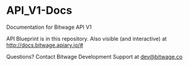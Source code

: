 # API_V1-Docs
Documentation for Bitwage API V1

API Blueprint is in this repository. Also visible (and interactive) at http://docs.bitwage.apiary.io/#

Questions? Contact Bitwage Development Support at dev@bitwage.co

